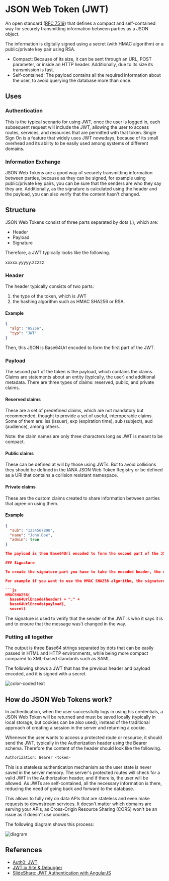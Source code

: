 # JSON Web Token (JWT)

An open standard ([RFC 7519](https://tools.ietf.org/html/rfc7519)) that defines a compact and self-contained way for securely transmitting information between parties as a JSON object.

The information is digitally signed using a secret (with HMAC algorithm) or a public/private key pair using RSA.

-   Compact: Because of its size, it can be sent through an URL, POST parameter, or inside an HTTP header. Additionally, due to its size its transmission is fast.
-   Self-contained: The payload contains all the required information about the user, to avoid querying the database more than once.

## Uses

### Authentication

This is the typical scenario for using JWT, once the user is logged in, each subsequent request will include the JWT, allowing the user to access routes, services, and resources that are permitted with that token. Single Sign On is a feature that widely uses JWT nowadays, because of its small overhead and its ability to be easily used among systems of different domains.

### Information Exchange

JSON Web Tokens are a good way of securely transmitting information between parties, because as they can be signed, for example using public/private key pairs, you can be sure that the senders are who they say they are. Additionally, as the signature is calculated using the header and the payload, you can also verify that the content hasn't changed.

## Structure

JSON Web Tokens consist of three parts separated by dots (.), which are:

-   Header
-   Payload
-   Signature

Therefore, a JWT typically looks like the following.

xxxxx.yyyyy.zzzzz

### Header

The header typically consists of two parts:

1.  the type of the token, which is JWT
2.  the hashing algorithm such as HMAC SHA256 or RSA.

#### Example

```json
{
  "alg": "HS256",
  "typ": "JWT"
}
```

Then, this JSON is Base64Url encoded to form the first part of the JWT.

### Payload

The second part of the token is the payload, which contains the claims. Claims are statements about an entity (typically, the user) and additional metadata. There are three types of claims: reserved, public, and private claims.

#### Reserved claims

These are a set of predefined claims, which are not mandatory but recommended, thought to provide a set of useful, interoperable claims. Some of them are: iss (issuer), exp (expiration time), sub (subject), aud (audience), among others.

Note: the claim names are only three characters long as JWT is meant to be compact.

#### Public claims

These can be defined at will by those using JWTs. But to avoid collisions they should be defined in the IANA JSON Web Token Registry or be defined as a URI that contains a collision resistant namespace.

#### Private claims

These are the custom claims created to share information between parties that agree on using them.

#### Example

```json
{
  "sub": "1234567890",
  "name": "John Doe",
  "admin": true
}

The payload is then Base64Url encoded to form the second part of the JSON Web Token.

### Signature

To create the signature part you have to take the encoded header, the encoded payload, a secret, the algorithm specified in the header, and sign that.

For example if you want to use the HMAC SHA256 algorithm, the signature will be created in the following way.

```js
HMACSHA256(
  base64UrlEncode(header) + "." +
  base64UrlEncode(payload),
  secret)
```

The signature is used to verify that the sender of the JWT is who it says it is and to ensure that the message was't changed in the way.

### Putting all together

The output is three Base64 strings separated by dots that can be easily passed in HTML and HTTP environments, while being more compact compared to XML-based standards such as SAML.

The following shows a JWT that has the previous header and payload encoded, and it is signed with a secret.

![color-coded text](https://cdn.auth0.com/content/jwt/encoded-jwt3.png)

## How do JSON Web Tokens work?

In authentication, when the user successfully logs in using his credentials, a JSON Web Token will be returned and must be saved locally (typically in local storage, but cookies can be also used), instead of the traditional approach of creating a session in the server and returning a cookie.

Whenever the user wants to access a protected route or resource, it should send the JWT, typically in the Authorization header using the Bearer schema. Therefore the content of the header should look like the following.

```js
Authorization: Bearer <token>
```

This is a stateless authentication mechanism as the user state is never saved in the server memory. The server's protected routes will check for a valid JWT in the Authorization header, and if there is, the user will be allowed. As JWTs are self-contained, all the necessary information is there, reducing the need of going back and forward to the database.

This allows to fully rely on data APIs that are stateless and even make requests to downstream services. It doesn't matter which domains are serving your APIs, as Cross-Origin Resource Sharing (CORS) won't be an issue as it doesn't use cookies.

The following diagram shows this process:

![diagram](https://cdn.auth0.com/content/jwt/jwt-diagram.png)

## References

-   [Auth0: JWT](https://auth0.com/learn/json-web-tokens/)
-   [JWT.io Site & Debugger](https://jwt.io)
-   [SlideShare: JWT Authentication with AngularJS](http://www.slideshare.net/robertjd/jwt-authentication-with-angularjs)
